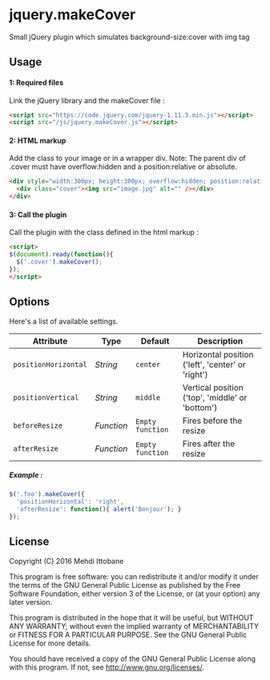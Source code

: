 # jquery.makeCover

Small jQuery plugin which simulates background-size:cover with img tag

## Usage

#### 1: Required files
Link the jQuery library and the makeCover file :
```html
<script src="https://code.jquery.com/jquery-1.11.3.min.js"></script>
<script src="/js/jquery.makeCover.js"></script>
```

#### 2: HTML markup
Add the class to your image or in a wrapper div.
Note: The parent div of .cover must have overflow:hidden and a position:relative or absolute.
```html
<div style="width:300px; height:300px; overflow:hidden; position:relative">
  <div class="cover"><img src="image.jpg" alt="" /></div>
</div>
```

#### 3: Call the plugin
Call the plugin with the class defined in the html markup :
```html
<script>
$(document).ready(function(){
  $('.cover').makeCover();
});
</script>
```

## Options

Here's a list of available settings.


Attribute			| Type				| Default		| Description
---						| ---					| ---				| ---
`positionHorizontal`	| *String*		| `center`		| Horizontal position ('left', 'center' or 'right')
`positionVertical`	| *String*		| `middle`		| Vertical position ('top', 'middle' or 'bottom')
`beforeResize`	| *Function*		| `Empty function`		| Fires before the resize
`afterResize`	| *Function*		| `Empty function`		| Fires after the resize

##### Example :

```javascript
$('.foo').makeCover({
  'positionHorizontal': 'right',
  'afterResize': function(){ alert('Bonjour'); }
});
```

## License

Copyright (C) 2016  Mehdi Ittobane

This program is free software: you can redistribute it and/or modify
it under the terms of the GNU General Public License as published by
the Free Software Foundation, either version 3 of the License, or
(at your option) any later version.

This program is distributed in the hope that it will be useful,
but WITHOUT ANY WARRANTY; without even the implied warranty of
MERCHANTABILITY or FITNESS FOR A PARTICULAR PURPOSE.  See the
GNU General Public License for more details.

You should have received a copy of the GNU General Public License
along with this program.  If not, see <http://www.gnu.org/licenses/>.
